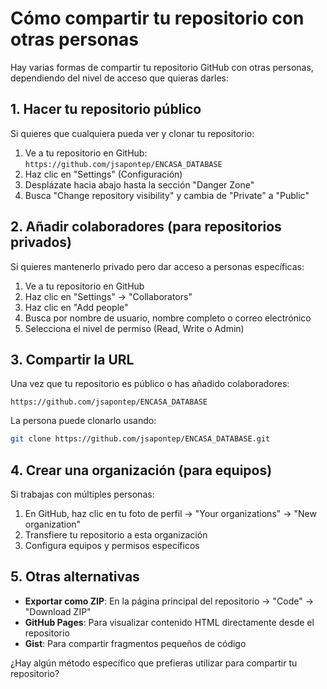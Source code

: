 # Cómo compartir tu repositorio con otras personas

Hay varias formas de compartir tu repositorio GitHub con otras personas, dependiendo del nivel de acceso que quieras darles:

## 1. Hacer tu repositorio público

Si quieres que cualquiera pueda ver y clonar tu repositorio:

1. Ve a tu repositorio en GitHub: `https://github.com/jsapontep/ENCASA_DATABASE`
2. Haz clic en "Settings" (Configuración)
3. Desplázate hacia abajo hasta la sección "Danger Zone"
4. Busca "Change repository visibility" y cambia de "Private" a "Public"

## 2. Añadir colaboradores (para repositorios privados)

Si quieres mantenerlo privado pero dar acceso a personas específicas:

1. Ve a tu repositorio en GitHub
2. Haz clic en "Settings" → "Collaborators"
3. Haz clic en "Add people"
4. Busca por nombre de usuario, nombre completo o correo electrónico
5. Selecciona el nivel de permiso (Read, Write o Admin)

## 3. Compartir la URL

Una vez que tu repositorio es público o has añadido colaboradores:

```
https://github.com/jsapontep/ENCASA_DATABASE
```

La persona puede clonarlo usando:

```bash
git clone https://github.com/jsapontep/ENCASA_DATABASE.git
```

## 4. Crear una organización (para equipos)

Si trabajas con múltiples personas:

1. En GitHub, haz clic en tu foto de perfil → "Your organizations" → "New organization"
2. Transfiere tu repositorio a esta organización
3. Configura equipos y permisos específicos

## 5. Otras alternativas

- **Exportar como ZIP**: En la página principal del repositorio → "Code" → "Download ZIP"
- **GitHub Pages**: Para visualizar contenido HTML directamente desde el repositorio
- **Gist**: Para compartir fragmentos pequeños de código

¿Hay algún método específico que prefieras utilizar para compartir tu repositorio?